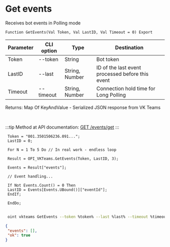 ﻿---
sidebar_position: 2
---

# Get events
 Receives bot events in Polling mode



`Function GetEvents(Val Token, Val LastID, Val Timeout = 0) Export`

 | Parameter | CLI option | Type | Destination |
 |-|-|-|-|
 | Token | --token | String | Bot token |
 | LastID | --last | String, Number | ID of the last event processed before this event |
 | Timeout | --timeout | String, Number | Connection hold time for Long Polling |

 
 Returns: Map Of KeyAndValue - Serialized JSON response from VK Teams

<br/>

:::tip
Method at API documentation: [GET /events/get](https://teams.vk.com/botapi/#/events/get_events_get)
:::
<br/>


```bsl title="Code example"
 Token = "001.3501506236.091...";
 LastID = 0;
 
 For N = 1 To 5 Do // In real work - endless loop
 
 Result = OPI_VKTeams.GetEvents(Token, LastID, 3);
 
 Events = Result["events"];
 
 // Event handling...
 
 If Not Events.Count() = 0 Then
 LastID = Events[Events.UBound()]["eventId"];
 EndIf;
 
 EndDo;
```
	


```sh title="CLI command example"
 
 oint vkteams GetEvents --token %token% --last %last% --timeout %timeout%

```

```json title="Result"
{
 "events": [],
 "ok": true
}
```
